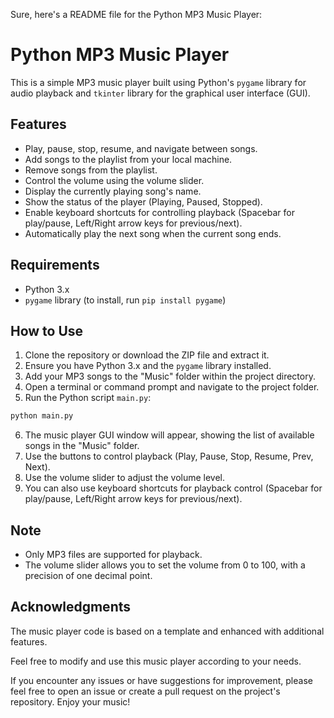 Sure, here's a README file for the Python MP3 Music Player:

# Python MP3 Music Player

This is a simple MP3 music player built using Python's `pygame` library for audio playback and `tkinter` library for the graphical user interface (GUI).

## Features

- Play, pause, stop, resume, and navigate between songs.
- Add songs to the playlist from your local machine.
- Remove songs from the playlist.
- Control the volume using the volume slider.
- Display the currently playing song's name.
- Show the status of the player (Playing, Paused, Stopped).
- Enable keyboard shortcuts for controlling playback (Spacebar for play/pause, Left/Right arrow keys for previous/next).
- Automatically play the next song when the current song ends.

## Requirements

- Python 3.x
- `pygame` library (to install, run `pip install pygame`)

## How to Use

1. Clone the repository or download the ZIP file and extract it.
2. Ensure you have Python 3.x and the `pygame` library installed.
3. Add your MP3 songs to the "Music" folder within the project directory.
4. Open a terminal or command prompt and navigate to the project folder.
5. Run the Python script `main.py`:

```bash
python main.py
```

6. The music player GUI window will appear, showing the list of available songs in the "Music" folder.
7. Use the buttons to control playback (Play, Pause, Stop, Resume, Prev, Next).
8. Use the volume slider to adjust the volume level.
9. You can also use keyboard shortcuts for playback control (Spacebar for play/pause, Left/Right arrow keys for previous/next).

## Note

- Only MP3 files are supported for playback.
- The volume slider allows you to set the volume from 0 to 100, with a precision of one decimal point.

## Acknowledgments

The music player code is based on a template and enhanced with additional features.

Feel free to modify and use this music player according to your needs.

If you encounter any issues or have suggestions for improvement, please feel free to open an issue or create a pull request on the project's repository. Enjoy your music!
